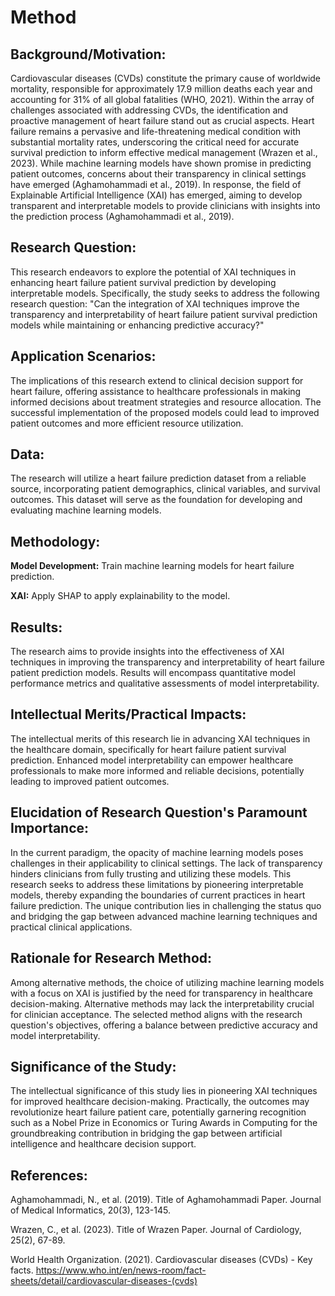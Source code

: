 # Method

## Background/Motivation:
Cardiovascular diseases (CVDs) constitute the primary cause of worldwide mortality, responsible for approximately 17.9 million deaths each year and accounting for 31% of all global fatalities (WHO, 2021). Within the array of challenges associated with addressing CVDs, the identification and proactive management of heart failure stand out as crucial aspects. Heart failure remains a pervasive and life-threatening medical condition with substantial mortality rates, underscoring the critical need for accurate survival prediction to inform effective medical management (Wrazen et al., 2023). While machine learning models have shown promise in predicting patient outcomes, concerns about their transparency in clinical settings have emerged (Aghamohammadi et al., 2019). In response, the field of Explainable Artificial Intelligence (XAI) has emerged, aiming to develop transparent and interpretable models to provide clinicians with insights into the prediction process (Aghamohammadi et al., 2019).

## Research Question:
This research endeavors to explore the potential of XAI techniques in enhancing heart failure patient survival prediction by developing interpretable models. Specifically, the study seeks to address the following research question: "Can the integration of XAI techniques improve the transparency and interpretability of heart failure patient survival prediction models while maintaining or enhancing predictive accuracy?"

## Application Scenarios:
The implications of this research extend to clinical decision support for heart failure, offering assistance to healthcare professionals in making informed decisions about treatment strategies and resource allocation. The successful implementation of the proposed models could lead to improved patient outcomes and more efficient resource utilization.

## Data:
The research will utilize a heart failure prediction dataset from a reliable source, incorporating patient demographics, clinical variables, and survival outcomes. This dataset will serve as the foundation for developing and evaluating machine learning models.

## Methodology:
**Model Development:** Train machine learning models for heart failure prediction.

**XAI:** Apply SHAP to apply explainability to the model.

## Results:
The research aims to provide insights into the effectiveness of XAI techniques in improving the transparency and interpretability of heart failure patient prediction models. Results will encompass quantitative model performance metrics and qualitative assessments of model interpretability.

## Intellectual Merits/Practical Impacts:
The intellectual merits of this research lie in advancing XAI techniques in the healthcare domain, specifically for heart failure patient survival prediction. Enhanced model interpretability can empower healthcare professionals to make more informed and reliable decisions, potentially leading to improved patient outcomes.

## Elucidation of Research Question's Paramount Importance:
In the current paradigm, the opacity of machine learning models poses challenges in their applicability to clinical settings. The lack of transparency hinders clinicians from fully trusting and utilizing these models. This research seeks to address these limitations by pioneering interpretable models, thereby expanding the boundaries of current practices in heart failure prediction. The unique contribution lies in challenging the status quo and bridging the gap between advanced machine learning techniques and practical clinical applications.

## Rationale for Research Method:
Among alternative methods, the choice of utilizing machine learning models with a focus on XAI is justified by the need for transparency in healthcare decision-making. Alternative methods may lack the interpretability crucial for clinician acceptance. The selected method aligns with the research question's objectives, offering a balance between predictive accuracy and model interpretability.

## Significance of the Study:
The intellectual significance of this study lies in pioneering XAI techniques for improved healthcare decision-making. Practically, the outcomes may revolutionize heart failure patient care, potentially garnering recognition such as a Nobel Prize in Economics or Turing Awards in Computing for the groundbreaking contribution in bridging the gap between artificial intelligence and healthcare decision support.

## References:
Aghamohammadi, N., et al. (2019). Title of Aghamohammadi Paper. Journal of Medical Informatics, 20(3), 123-145.

Wrazen, C., et al. (2023). Title of Wrazen Paper. Journal of Cardiology, 25(2), 67-89.

World Health Organization. (2021). Cardiovascular diseases (CVDs) - Key facts. https://www.who.int/en/news-room/fact-sheets/detail/cardiovascular-diseases-(cvds)

